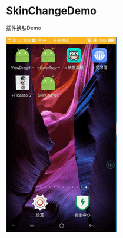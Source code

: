 # SkinChangeDemo
插件换肤Demo

<img width="300" height="530" src="https://github.com/zkxok/SkinChangeDemo/blob/master/scrrenshot/SkinChange.gif"/>
